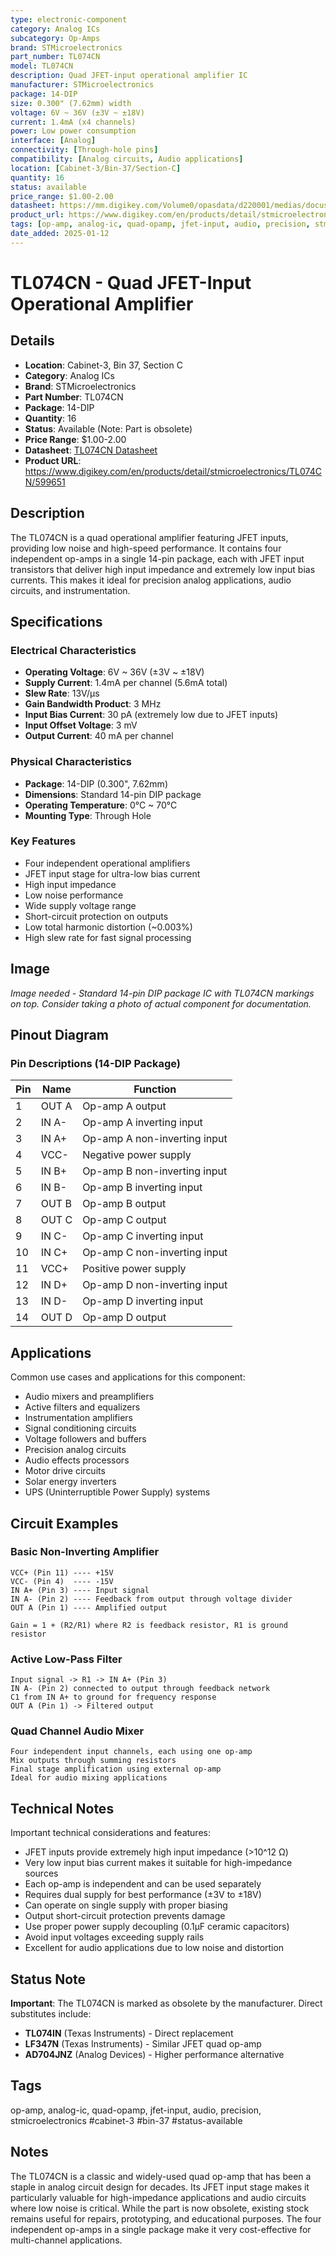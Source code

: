 ```yaml
---
type: electronic-component
category: Analog ICs
subcategory: Op-Amps
brand: STMicroelectronics
part_number: TL074CN
model: TL074CN
description: Quad JFET-input operational amplifier IC
manufacturer: STMicroelectronics
package: 14-DIP
size: 0.300" (7.62mm) width
voltage: 6V ~ 36V (±3V ~ ±18V)
current: 1.4mA (x4 channels)
power: Low power consumption
interface: [Analog]
connectivity: [Through-hole pins]
compatibility: [Analog circuits, Audio applications]
location: [Cabinet-3/Bin-37/Section-C]
quantity: 16
status: available
price_range: $1.00-2.00
datasheet: https://mm.digikey.com/Volume0/opasdata/d220001/medias/docus/734/TL074_A_B.pdf
product_url: https://www.digikey.com/en/products/detail/stmicroelectronics/TL074CN/599651
tags: [op-amp, analog-ic, quad-opamp, jfet-input, audio, precision, stmicroelectronics, cabinet-3, bin-37, status-available]
date_added: 2025-01-12
---
```


# TL074CN - Quad JFET-Input Operational Amplifier

## Details

- **Location**: Cabinet-3, Bin 37, Section C
- **Category**: Analog ICs
- **Brand**: STMicroelectronics
- **Part Number**: TL074CN
- **Package**: 14-DIP
- **Quantity**: 16
- **Status**: Available (Note: Part is obsolete)
- **Price Range**: $1.00-2.00
- **Datasheet**: [TL074CN Datasheet](https://mm.digikey.com/Volume0/opasdata/d220001/medias/docus/734/TL074_A_B.pdf)
- **Product URL**: https://www.digikey.com/en/products/detail/stmicroelectronics/TL074CN/599651

## Description

The TL074CN is a quad operational amplifier featuring JFET inputs, providing low noise and high-speed performance. It contains four independent op-amps in a single 14-pin package, each with JFET input transistors that deliver high input impedance and extremely low input bias currents. This makes it ideal for precision analog applications, audio circuits, and instrumentation.

## Specifications

### Electrical Characteristics
- **Operating Voltage**: 6V ~ 36V (±3V ~ ±18V)
- **Supply Current**: 1.4mA per channel (5.6mA total)
- **Slew Rate**: 13V/µs
- **Gain Bandwidth Product**: 3 MHz
- **Input Bias Current**: 30 pA (extremely low due to JFET inputs)
- **Input Offset Voltage**: 3 mV
- **Output Current**: 40 mA per channel

### Physical Characteristics  
- **Package**: 14-DIP (0.300", 7.62mm)
- **Dimensions**: Standard 14-pin DIP package
- **Operating Temperature**: 0°C ~ 70°C
- **Mounting Type**: Through Hole

### Key Features
- Four independent operational amplifiers
- JFET input stage for ultra-low bias current
- High input impedance
- Low noise performance
- Wide supply voltage range
- Short-circuit protection on outputs
- Low total harmonic distortion (~0.003%)
- High slew rate for fast signal processing

## Image

*Image needed - Standard 14-pin DIP package IC with TL074CN markings on top. Consider taking a photo of actual component for documentation.*

## Pinout Diagram

### Pin Descriptions (14-DIP Package)

| Pin | Name | Function |
|-----|------|----------|
| 1 | OUT A | Op-amp A output |
| 2 | IN A- | Op-amp A inverting input |
| 3 | IN A+ | Op-amp A non-inverting input |
| 4 | VCC- | Negative power supply |
| 5 | IN B+ | Op-amp B non-inverting input |
| 6 | IN B- | Op-amp B inverting input |
| 7 | OUT B | Op-amp B output |
| 8 | OUT C | Op-amp C output |
| 9 | IN C- | Op-amp C inverting input |
| 10 | IN C+ | Op-amp C non-inverting input |
| 11 | VCC+ | Positive power supply |
| 12 | IN D+ | Op-amp D non-inverting input |
| 13 | IN D- | Op-amp D inverting input |
| 14 | OUT D | Op-amp D output |

## Applications

Common use cases and applications for this component:
- Audio mixers and preamplifiers
- Active filters and equalizers
- Instrumentation amplifiers
- Signal conditioning circuits
- Voltage followers and buffers
- Precision analog circuits
- Audio effects processors
- Motor drive circuits
- Solar energy inverters
- UPS (Uninterruptible Power Supply) systems

## Circuit Examples

### Basic Non-Inverting Amplifier
```
VCC+ (Pin 11) ---- +15V
VCC- (Pin 4)  ---- -15V
IN A+ (Pin 3) ---- Input signal
IN A- (Pin 2) ---- Feedback from output through voltage divider
OUT A (Pin 1) ---- Amplified output

Gain = 1 + (R2/R1) where R2 is feedback resistor, R1 is ground resistor
```

### Active Low-Pass Filter
```
Input signal -> R1 -> IN A+ (Pin 3)
IN A- (Pin 2) connected to output through feedback network
C1 from IN A+ to ground for frequency response
OUT A (Pin 1) -> Filtered output
```

### Quad Channel Audio Mixer
```
Four independent input channels, each using one op-amp
Mix outputs through summing resistors
Final stage amplification using external op-amp
Ideal for audio mixing applications
```

## Technical Notes

Important technical considerations and features:
- JFET inputs provide extremely high input impedance (>10^12 Ω)
- Very low input bias current makes it suitable for high-impedance sources
- Each op-amp is independent and can be used separately
- Requires dual supply for best performance (±3V to ±18V)
- Can operate on single supply with proper biasing
- Output short-circuit protection prevents damage
- Use proper power supply decoupling (0.1µF ceramic capacitors)
- Avoid input voltages exceeding supply rails
- Excellent for audio applications due to low noise and distortion

## Status Note

**Important**: The TL074CN is marked as obsolete by the manufacturer. Direct substitutes include:
- **TL074IN** (Texas Instruments) - Direct replacement
- **LF347N** (Texas Instruments) - Similar JFET quad op-amp
- **AD704JNZ** (Analog Devices) - Higher performance alternative

## Tags

op-amp, analog-ic, quad-opamp, jfet-input, audio, precision, stmicroelectronics #cabinet-3 #bin-37 #status-available

## Notes

The TL074CN is a classic and widely-used quad op-amp that has been a staple in analog circuit design for decades. Its JFET input stage makes it particularly valuable for high-impedance applications and audio circuits where low noise is critical. While the part is now obsolete, existing stock remains useful for repairs, prototyping, and educational purposes. The four independent op-amps in a single package make it very cost-effective for multi-channel applications.
